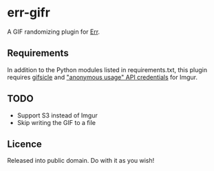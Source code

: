 err-gifr
============

A GIF randomizing plugin for [Err](https://github.com/gbin/err).

Requirements
------------

In addition to the Python modules listed in requirements.txt, this plugin requires [gifsicle](http://www.lcdf.org/gifsicle/) and ["anonymous usage" API credentials](https://api.imgur.com/oauth2/addclient) for Imgur.

TODO
---

* Support S3 instead of Imgur
* Skip writing the GIF to a file

Licence
-------

Released into public domain. Do with it as you wish!
